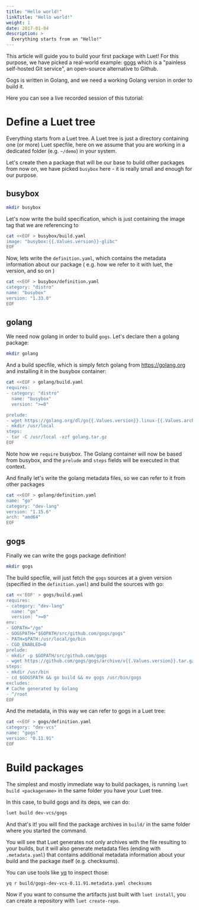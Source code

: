 ```yaml
---
title: "Hello world!"
linkTitle: "Hello world!"
weight: 1
date: 2017-01-04
description: >
  Everything starts from an "Hello!"
---
```


This article will guide you to build your first package with Luet! 
For this purpose, we have picked a real-world example: [gogs](https://github.com/gogs/gogs) which is a "painless self-hosted Git service", an open-source alternative to Github.

Gogs is written in Golang, and we need a working Golang version in order to build it.

Here you can see a live recorded session of this tutorial:
<script id="asciicast-388348" src="https://asciinema.org/a/388348.js" data-autoplay="true" data-size="small" data-cols="120" data-rows="40" async></script>


# Define a Luet tree

Everything starts from a Luet tree. A Luet tree is just a directory containing one (or more) Luet specfile, here on we assume that you are working in a dedicated folder (e.g. `~/demo`) in your system.

Let's create then a package that will be our base to build other packages from now on, we have picked `busybox` here - it is really small and enough for our purpose.

## busybox

```bash
mkdir busybox
```

Let's now write the build specification, which is just containing the image tag that we are referencing to

```bash
cat <<EOF > busybox/build.yaml
image: "busybox:{{.Values.version}}-glibc"
EOF
```

Now, lets write the `definition.yaml`, which contains the metadata information about our package ( e.g. how we refer to it with luet, the version, and so on )

```bash
cat <<EOF > busybox/definition.yaml
category: "distro"
name: "busybox"
version: "1.33.0"
EOF
```

## golang

We need now golang in order to build `gogs`. Let's declare then a golang package:

```bash
mkdir golang
```

And a build specfile, which is simply fetch golang from https://golang.org and installing it in the busybox container:
```bash
cat <<EOF > golang/build.yaml
requires:
- category: "distro"
  name: "busybox"
  version: ">=0"

prelude:
- wget https://golang.org/dl/go{{.Values.version}}.linux-{{.Values.arch}}.tar.gz -O golang.tar.gz
- mkdir /usr/local
steps:
- tar -C /usr/local -xzf golang.tar.gz
EOF
```

Note how we `require` busybox. The Golang container will now be based from busybox, and the `prelude` and `steps` fields will be executed in that context.

And finally let's write the golang metadata files, so we can refer to it from other packages
```bash
cat <<EOF > golang/definition.yaml
name: "go"
category: "dev-lang"
version: "1.15.6"
arch: "amd64"
EOF
```

## gogs

Finally we can write the gogs package definition!

```bash
mkdir gogs
```

The build specfile, will just fetch the `gogs` sources at a given version (specified in the `definition.yaml`) and build the sources with go:

```bash
cat <<'EOF' > gogs/build.yaml
requires:
- category: "dev-lang"
  name: "go"
  version: ">=0"
env:
- GOPATH="/go"
- GOGSPATH="$GOPATH/src/github.com/gogs/gogs"
- PATH=$PATH:/usr/local/go/bin
- CGO_ENABLED=0
prelude:
- mkdir -p $GOPATH/src/github.com/gogs
- wget https://github.com/gogs/gogs/archive/v{{.Values.version}}.tar.gz -O - | tar -xzf - -C ./  && mv gogs-{{.Values.version}} $GOGSPATH
steps:
- mkdir /usr/bin
- cd $GOGSPATH && go build && mv gogs /usr/bin/gogs
excludes:
# Cache generated by Golang
- ^/root
EOF
```

And the metadata, in this way we can refer to gogs in a Luet tree:
```bash
cat <<EOF > gogs/definition.yaml
category: "dev-vcs"
name: "gogs"
version: "0.11.91"
EOF
```

# Build packages

The simplest and mostly immediate way to build packages, is running `luet build <packagename>` in the same folder you have your Luet tree.

In this case, to build gogs and its deps, we can do:

```bash
luet build dev-vcs/gogs
```

And that's it! you will find the package archives in `build/` in the same folder where you started the command.

You will see that Luet generates not only archives with the file resulting to your builds, but it will also generate metadata files (ending with `.metadata.yaml`) that contains additional metadata information about your build and the package itself (e.g. checksums).

You can use tools like [yq](https://github.com/mikefarah/yq) to inspect those:

```bash
yq r build/gogs-dev-vcs-0.11.91.metadata.yaml checksums
```

Now if you want to consume the artifacts just built with `luet install`, you can create a repository with `luet create-repo`.